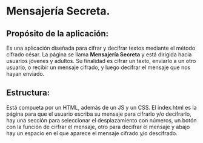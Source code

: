 # Mensajería Secreta.

## Propósito de la aplicación:<br>

Es una aplicación diseñada para cifrar y decifrar textos mediante el método cifrado césar. La página se llama <b>Mensajería Secreta</b> y está dirigida hacia usuarios jóvenes y adultos. Su finalidad es cifrar un texto, enviarlo a un otro usuario, o recibir un mensaje cifrado, y luego decifrar el mensaje que nos hayan enviado.

## Estructura:<br>

Está compueta por un HTML, además de un JS y un CSS. El index.html es la página para que el usuario escriba su mensaje para cifrarlo y/o decifrarlo, hay una sección para seleccionar el desplazamiento con números, un botón con la función de cirfrar el mensaje, otro para decifrar el mensaje y abajo hay un espacio en el que aparece el mensaje cifrado y/o descifrado.
